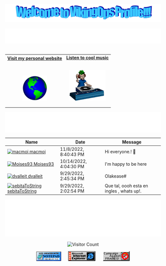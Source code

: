 <!-- "Hero" Header -->
<div align="center">
  <img src="images/profile.png?raw=true" style="max-width: 100%;" alt="Welcome to DevOpsCleverIT Profile" />
  <br />
  <br />
  <img height="50" alt="My Name is Diego and I like Node.js" src="images/personal_note.svg" />
  <br />
  <br />

</div>

<!-- Social -->
<table width="100%" align="center">
<tr>
<td align="center">
<a href="https://www.diego.io">
<strong>Visit my personal website </strong>
<br />
<br />
<br />

<p>

<img alt="Globe" height="80" src="images/globe.gif">
</a>
</p>

</td>


<td align="center">
<a href="https://www.youtube.com/c/mychemicalromance">
<strong>Listen to cool music</strong>
<br />
<br />


<p>
<img height="100" alt="Music" src="images/music.gif"> 
</a>
</p>

</td>
</tr>
</table>

<div align="center">
<a href="https://github.com/DevOpsCleverIT/.github/issues/2#issuecomment-new"><img src="images/guestbook.svg"></a> 
</div>

<!-- Guestbook -->
| Name | Date | Message |
|---|---|---|
| <a href="https://github.com/macmoi"><img width="24" src="https://avatars.githubusercontent.com/u/16445325?s=24&u=960b271fdffae63cb82bc73158ca51a6fc7348dc&v=4" alt="macmoi" /> macmoi</a> |11/8/2022, 8:40:43 PM|Hi everyone.! 👋|
| <a href="https://github.com/Moises93"><img width="24" src="https://avatars.githubusercontent.com/u/10028429?s=24&u=08cda7cf6522c629d86b7e35b890084e17c3b977&v=4" alt="Moises93" /> Moises93</a> |10/14/2022, 4:04:30 PM|I'm happy to be here|
| <a href="https://github.com/dvalleit"><img width="24" src="https://avatars.githubusercontent.com/u/91896328?s=24&u=311c5cc408d2b0c3d5a578ec626f93b16b869bf3&v=4" alt="dvalleit" /> dvalleit</a> |9/29/2022, 2:45:34 PM|Olakease#|
| <a href="https://github.com/sebitaToString"><img width="24" src="https://avatars.githubusercontent.com/u/76226859?s=24&u=ff7ac301233fd04ab7733ee2b7a38b8afea2725f&v=4" alt="sebitaToString" /> sebitaToString</a> |9/29/2022, 2:02:54 PM|Que tal, oooh esta en ingles , whats up!.|
<!-- /Guestbook -->

<!-- Footer -->

<div align="center">

<img height="120" alt="Thanks for visiting me" width="100%" src="images/marquee.svg" />
<br />
  
![Visitor Count](https://profile-counter.glitch.me/vikingops/count.svg)
 


<img src="images/notepad.gif" alt="Site created with Notepad" height="30" />
<!-- "margin-right: whatever;" -->
<span>&nbsp;&nbsp;&nbsp;&nbsp;</span>  
<img src="images/ie_logo.gif" alt="Microsoft Internet Explorer" />
<span>&nbsp;&nbsp;&nbsp;&nbsp;</span>  
<img src="images/noframes.gif" alt="Microsoft Internet Explorer" />

</div>
